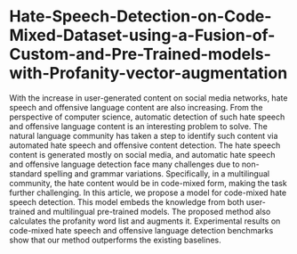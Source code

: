 # Hate-Speech-Detection-on-Code-Mixed-Dataset-using-a-Fusion-of-Custom-and-Pre-Trained-models-with-Profanity-vector-augmentation
With the increase in user-generated content on social media networks, hate speech and offensive language content are also increasing. From the perspective of computer science, automatic detection of such hate speech and offensive language content is an interesting problem to solve. The natural language community has taken a step to identify such content via automated hate speech and offensive content detection. The hate speech content is generated mostly on social media, and automatic hate speech and offensive language detection face many challenges due to non-standard spelling and grammar variations. Specifically, in a multilingual community, the hate content would be in code-mixed form, making the task further challenging. In this article, we propose a model for code-mixed hate speech detection. This model embeds the knowledge from both user-trained and multilingual pre-trained models. The proposed method also calculates the profanity word list and augments it. Experimental results on code-mixed hate speech and offensive language detection benchmarks show that our method outperforms the existing baselines.
